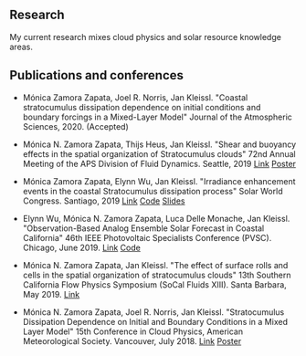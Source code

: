 ## Research
My current research mixes cloud physics and solar resource knowledge areas.

## Publications and conferences
* Mónica Zamora Zapata, Joel R. Norris, Jan Kleissl.
"Coastal stratocumulus dissipation dependence on initial conditions and boundary forcings in a Mixed-Layer Model"
Journal of the Atmospheric Sciences, 2020. (Accepted)
<!---[Link](https://doi.org/10.1175/JAS-D-19-0254.1)-->

* Mónica N. Zamora Zapata, Thijs Heus, Jan Kleissl.
 "Shear and buoyancy effects in the spatial organization of Stratocumulus clouds"
 72nd Annual Meeting of the APS Division of Fluid Dynamics. Seattle, 2019 
 [Link](https://meetings.aps.org/Meeting/DFD19/Session/M02.28)
 [Poster](https://doi.org/10.6084/m9.figshare.8044628.v1)

* Mónica Zamora Zapata, Elynn Wu, Jan Kleissl.
 "Irradiance enhancement events in the coastal Stratocumulus dissipation process"
 Solar World Congress. Santiago, 2019 
 [Link](http://proceedings.ises.org/paper/swc2019/swc2019-0199-ZamoraZapata.pdf) <!---10.18086/swc.2019.42.13-->
 [Code](https://github.com/mzamora/Sc-Enhancement)
 [Slides](https://doi.org/10.6084/m9.figshare.10304846.v1)

* Elynn Wu, Mónica N. Zamora Zapata, Luca Delle Monache, Jan Kleissl. 
 "Observation-Based Analog Ensemble Solar Forecast in Coastal California" 
 46th IEEE Photovoltaic Specialists Conference (PVSC). Chicago, June 2019.
 [Link](https://ieeexplore.ieee.org/abstract/document/8980546/)
 [Code](https://github.com/elynnwu/Obs_AnEn)

* Mónica N. Zamora Zapata, Jan Kleissl.
 "The effect of surface rolls and cells in the spatial organization of stratocumulus clouds"
 13th Southern California Flow Physics Symposium (SoCal Fluids XIII). Santa Barbara, May 2019.
 [Link](https://sites.google.com/view/socalfluids2019/home)

* Mónica N. Zamora Zapata, Joel R. Norris, Jan Kleissl.
"Stratocumulus Dissipation Dependence on Initial and Boundary Conditions in a Mixed Layer Model"
15th Conference in Cloud Physics, American Meteorological Society. Vancouver, July 2018.
[Link](https://ams.confex.com/ams/15CLOUD15ATRAD/webprogram/Paper347012.html)
[Poster](https://doi.org/10.6084/m9.figshare.10305326.v1)
